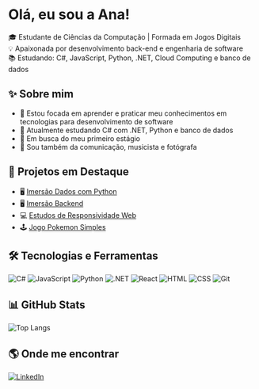 # Olá, eu sou a Ana!

🎓 Estudante de Ciências da Computação | Formada em Jogos Digitais <Br>
💡 Apaixonada por desenvolvimento back-end e engenharia de software <Br>
📚 Estudando: C#, JavaScript, Python, .NET, Cloud Computing e banco de dados

## ✨ Sobre mim

- 🔭 Estou focada em aprender e praticar meu conhecimentos em tecnologias para desenvolvimento de software
- 📖 Atualmente estudando C# com .NET, Python e banco de dados
- 🌱 Em busca do meu primeiro estágio
- 🎨 Sou também da comunicação, musicista e fotógrafa

## 📌 Projetos em Destaque

- 🖥️ [Imersão Dados com Python](https://github.com/anaKyn-hub/imersao-dados-alura)
- 🖥️ [Imersão Backend](https://github.com/anaKyn-hub/Imersao-Backend)
- 💻 [Estudos de Responsividade Web](https://github.com/anaKyn-hub/Responsive-Web-Design-Studies)
- 🕹️ [Jogo Pokemon Simples](https://github.com/anaKyn-hub/Pokemon-Game)

## 🛠️ Tecnologias e Ferramentas
![C#](https://img.shields.io/badge/C%23-512BD4?style=flat&logo=csharp&logoColor=white)
![JavaScript](https://img.shields.io/badge/JavaScript-F7DF1E?style=flat&logo=javascript&logoColor=000)
![Python](https://img.shields.io/badge/Python-3776AB?style=flat&logo=python&logoColor=white)
![.NET](https://img.shields.io/badge/.NET-512BD4?style=flat&logo=dotnet)
![React](https://img.shields.io/badge/React-20232A?style=flat&logo=react)
![HTML](https://img.shields.io/badge/HTML5-E34F26?style=flat&logo=html5&logoColor=fff)
![CSS](https://img.shields.io/badge/CSS3-1572B6?style=flat&logo=css3&logoColor=fff)
![Git](https://img.shields.io/badge/Git-F05032?style=flat&logo=git&logoColor=white)

## 📊 GitHub Stats
![Top Langs](https://github-readme-stats.vercel.app/api/top-langs/?username=anaKyn-hub&layout=compact&theme=radical)

## 🌎 Onde me encontrar

[![LinkedIn](https://img.shields.io/badge/-LinkedIn-0A66C2?style=flat&logo=linkedin&logoColor=white)](https://www.linkedin.com/in/anacarlmedei)
